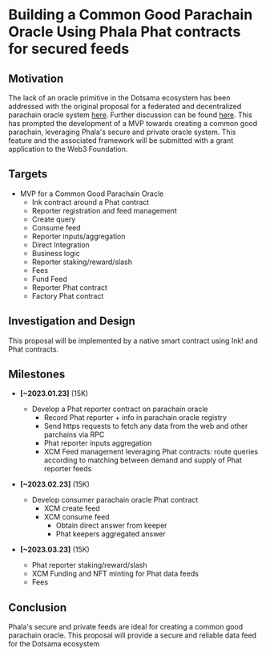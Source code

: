 # Building a Common Good Parachain Oracle Using Phala Phat contracts for secured feeds 

## Motivation
The lack of an oracle primitive in the Dotsama ecosystem has been addressed with the original proposal for a federated and decentralized parachain oracle system [here](https://forum.polkadot.network/t/help-us-create-a-federated-and-decentralised-parachain-oracle-system/1190). Further discussion can be found [here](https://forum.polkadot.network/t/oracles-for-polkadot/1286). This has prompted the development of a MVP towards creating a common good parachain, leveraging Phala's secure and private oracle system. This feature and the associated framework will be submitted with a grant application to the Web3 Foundation.

## Targets
+ MVP for a Common Good Parachain Oracle 
  + Ink contract around a Phat contract
  + Reporter registration and feed management
  + Create query 
  + Consume feed
  + Reporter inputs/aggregation  
  + Direct Integration
  + Business logic
  + Reporter staking/reward/slash
  + Fees
  + Fund Feed
  + Reporter Phat contract
  + Factory Phat contract

## Investigation and Design
This proposal will be implemented by a native smart contract using Ink! and Phat contracts.

## Milestones
+ **[~2023.01.23]**  (15K)
  + Develop a Phat reporter contract on parachain oracle
    - Record Phat reporter + info in parachain oracle registry
    - Send https requests to fetch any data from the web and other parchains via RPC
    - Phat reporter inputs aggregation
    - XCM Feed management leveraging Phat contracts: route queries according to matching between 
        demand and supply of Phat reporter feeds        
  
+ **[~2023.02.23]**  (15K)
    
    + Develop consumer parachain oracle Phat contract  
      - XCM create feed  
      - XCM consume feed
        + Obtain direct answer from keeper
        + Phat keepers aggregated answer
    
+ **[~2023.03.23]**  (15K)
    + Phat reporter staking/reward/slash
    + XCM Funding and NFT minting for Phat data feeds
    + Fees
  

## Conclusion
Phala's secure and private feeds are ideal for creating a common good parachain oracle. This proposal will provide a secure and reliable data feed for the Dotsama ecosystem